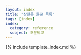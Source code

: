 ```yaml
---
layout: index
title: "상한론 원문 목록"
tags: [index]
index:
  category: reference
  subject: 조문비교
---
```



{% include template_index.md %}

